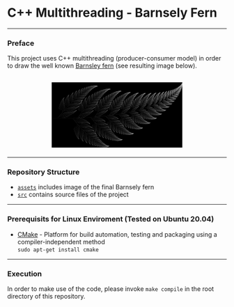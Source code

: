 # C++ Multithreading - Barnsely Fern
---
### Preface

This project uses C++ multithreading (producer-consumer model) in order to draw the well known [Barnsley fern](<https://en.wikipedia.org/wiki/Barnsley_fern>) (see resulting image below). 

<h2 align="center">
  <img src="assets/fern_image.png" alt="resulting barnsley fern" width="300px" />
</h2>

---

### Repository Structure
- [`assets`](/assets) includes image of the final Barnsely fern
- [`src`](/src) contains source files of the project

---

### Prerequisits for Linux Enviroment (Tested on Ubuntu 20.04)

- [CMake](https://cmake.org/) - Platform for build automation, testing and packaging using a compiler-independent method
<br/> `sudo apt-get install cmake`

---

### Execution

In order to make use of the code, please invoke `make compile` in the root directory of this repository.

